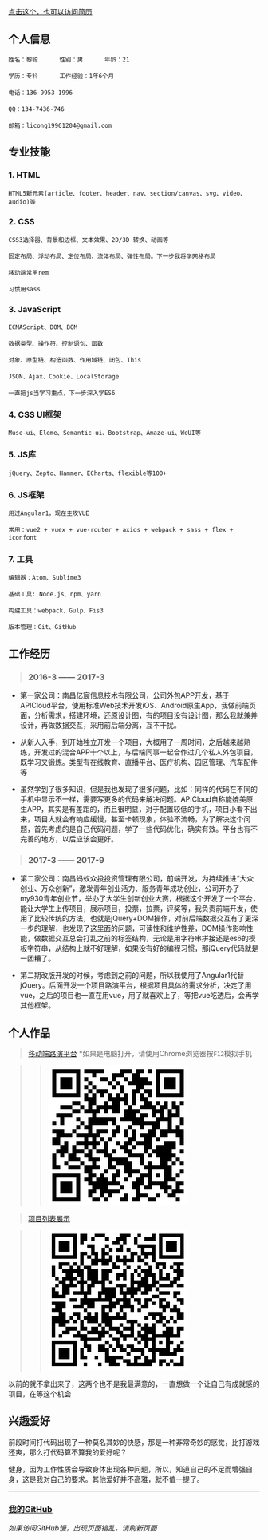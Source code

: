 [点击这个，也可以访问简历](https://licong96.github.io/)

## 个人信息  

```
姓名：黎聪      性别：男      年龄：21

学历：专科      工作经验：1年6个月

电话：136-9953-1996     

QQ：134-7436-746     

邮箱：licong19961204@gmail.com
```


## 专业技能
### 1. HTML 
    HTML5新元素(article、footer、header、nav、section/canvas、svg、video、audio)等
    
### 2. CSS
    CSS3选择器、背景和边框、文本效果、2D/3D 转换、动画等
    
    固定布局、浮动布局、定位布局、流体布局、弹性布局。下一步我将学网格布局
    
    移动端常用rem
    
    习惯用sass

### 3. JavaScript
    ECMAScript、DOM、BOM

    数据类型、操作符、控制语句、函数 

    对象、原型链、构造函数、作用域链、闭包、This

    JSON、Ajax、Cookie、LocalStorage

    一直把js当学习重点，下一步深入学ES6

### 4. CSS UI框架
    Muse-ui、Eleme、Semantic-ui、Bootstrap、Amaze-ui、WeUI等

### 5. JS库
    jQuery、Zepto、Hammer、ECharts、flexible等100+
    
### 6. JS框架
    用过Angular1，现在主攻VUE
    
    常用：vue2 + vuex + vue-router + axios + webpack + sass + flex + iconfont

### 7. 工具
    编辑器：Atom、Sublime3

    基础工具: Node.js、npm、yarn

    构建工具：webpack、Gulp、Fis3

    版本管理：Git、GitHub

## 工作经历

> ### 2016-3 —— 2017-3

* 第一家公司：南昌亿宸信息技术有限公司，公司外包APP开发，基于APICloud平台，使用标准Web技术开发iOS、Android原生App，我做前端页面，分析需求，搭建环境，还原设计图，有的项目没有设计图，那么我就兼并设计，再做数据交互，采用前后端分离，互不干扰。

* 从新人入手，到开始独立开发一个项目，大概用了一周时间，之后越来越熟练，开发过的混合APP十个以上，与后端同事一起合作过几个私人外包项目，既学习又锻炼。类型有在线教育、直播平台、医疗机构、园区管理、汽车配件等

* 虽然学到了很多知识，但是我也发现了很多问题，比如：同样的代码在不同的手机中显示不一样，需要写更多的代码来解决问题。APICloud自称能媲美原生APP，其实是有差距的，而且很明显，对于配置较低的手机，项目小看不出来，项目大就会有响应缓慢，甚至卡顿现象，体验不流畅，为了解决这个问题，首先考虑的是自己代码问题，学了一些代码优化，确实有效。平台也有不完善的地方，以后应该会更好。

> ### 2017-3 —— 2017-9

* 第二家公司：南昌蚂蚁众投投资管理有限公司，前端开发，为持续推进“大众创业、万众创新”，激发青年创业活力、服务青年成功创业，公司开办了my930青年创业节，举办了大学生创新创业大赛，根据这个开发了一个平台，能让大学生上传项目，展示项目，投票，拉票，评奖等，我负责前端开发，使用了比较传统的方法，也就是jQuery+DOM操作，对前后端数据交互有了更深一步的理解，也发现了这里面的问题，可读性和维护性差，DOM操作影响性能，做数据交互总会打乱之前的标签结构，无论是用字符串拼接还是es6的模板字符串，从结构上就不好理解，如果没有好的编程习惯，那jQuery代码就是一团糟了。

* 第二期改版开发的时候，考虑到之前的问题，所以我使用了Angular1代替jQuery。后面开发一个项目路演平台，根据项目具体的需求分析，决定了用vue，之后的项目也一直在用vue，用了就喜欢上了，等把vue吃透后，会再学其他框架。

## 个人作品
> [移动端路演平台](http://new.my930.com/m/#/home) *如果是电脑打开，请使用Chrome浏览器按`F12`模拟手机

>> ![二维码，网络不畅可能会丢失](https://raw.githubusercontent.com/licong96/licong96.github.io/master/mobile.png)


> [项目列表展示](http://www.my930.com/my930/itemlist.html)

>> ![二维码，网络不畅可能会丢失](https://raw.githubusercontent.com/licong96/licong96.github.io/master/item.png)

以前的就不拿出来了，这两个也不是我最满意的，一直想做一个让自己有成就感的项目，在等这个机会

## 兴趣爱好
前段时间打代码出现了一种莫名其妙的快感，那是一种非常奇妙的感觉，比打游戏还爽，那么打代码算不算我的爱好呢？

健身，因为工作性质会导致身体出现各种问题，所以，知道自己的不足而增强自身，这是我对自己的要求。其他爱好并不高雅，就不值一提了。

- - - -
### [我的GitHub](https://github.com/licong96) 

*如果访问GitHub慢，出现页面错乱，请刷新页面*
